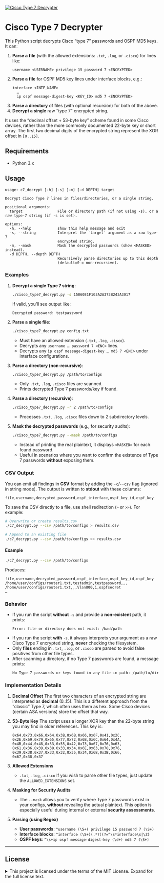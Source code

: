 [![Cisco Type 7 Decrypter](https://github.com/derek-shnosh/c7_decrypt/actions/workflows/python-app.yml/badge.svg)](https://github.com/derek-shnosh/c7_decrypt/actions/workflows/python-app.yml)

# Cisco Type 7 Decrypter

This Python script decrypts Cisco “type 7” passwords and OSPF MD5 keys. It can:

1. **Parse a file** (with the allowed extensions: `.txt`, `.log`, or `.cisco`) for lines like:
   ```
   username <USERNAME> privilege 15 password 7 <ENCRYPTED>
   ```
2. **Parse a file** for OSPF MD5 key lines under interface blocks, e.g.:
   ```
   interface <INTF_NAME>
     …
     ip ospf message-digest-key <KEY_ID> md5 7 <ENCRYPTED>
   ```
3. **Parse a directory** of files (with optional recursion) for both of the above.
4. **Decrypt a single** raw “type 7” encrypted string.

It uses the “decimal offset + 53-byte key” scheme found in some Cisco devices, rather than the more commonly documented 22-byte key or short array. The first two decimal digits of the encrypted string represent the XOR offset in `[0..15]`.

## Requirements

- Python 3.x

## Usage

```
usage: c7_decrypt [-h] [-s] [-m] [-d DEPTH] target

Decrypt Cisco Type 7 lines in files/directories, or a single string.

positional arguments:
  target                File or directory path (if not using -s), or a raw type-7 string (if -s is set).

options:
  -h, --help            show this help message and exit
  -s, --string          Interpret the `target` argument as a raw type-7
                        encrypted string.
  -m, --mask            Mask the decrypted passwords (show <MASKED> instead).
  -d DEPTH, --depth DEPTH
                        Recursively parse directories up to this depth
                        (default=0 = non-recursive).
```

### Examples

1. **Decrypt a single Type 7 string**:
   ```bash
   ./cisco_type7_decrypt.py -s 15060E1F103A2A373B243A3017
   ```
   If valid, you’ll see output like:
   ```
   Decrypted password: testpassword
   ```

2. **Parse a single file**:
   ```bash
   ./cisco_type7_decrypt.py config.txt
   ```
   - Must have an allowed extension (`.txt`, `.log`, `.cisco`).
   - Decrypts any `username … password 7 <ENC>` lines.
   - Decrypts any `ip ospf message-digest-key … md5 7 <ENC>` under interface configurations.

3. **Parse a directory (non-recursive)**:
   ```bash
   ./cisco_type7_decrypt.py /path/to/configs
   ```
   - Only `.txt`, `.log`, `.cisco` files are scanned.
   - Prints decrypted Type 7 passwords/key if found.

4. **Parse a directory (recursive)**:
   ```bash
   ./cisco_type7_decrypt.py -r 2 /path/to/configs
   ```
   - Processes `.txt`, `.log`, `.cisco` files down to 2 subdirectory levels.

5. **Mask the decrypted passwords** (e.g., for security audits):
   ```bash
   ./cisco_type7_decrypt.py --mask /path/to/configs
   ```
   - Instead of printing the real plaintext, it displays `<MASKED>` for each found password.
   - Useful in scenarios where you want to confirm the existence of Type 7 passwords **without** exposing them.

### CSV Output

You can emit all findings in **CSV** format by adding the `-c`/`--csv` flag (ignored in string mode). The output is written to **stdout** with these columns:

```
file,username,decrypted_password,ospf_interface,ospf_key_id,ospf_key
```

To save the CSV directly to a file, use shell redirection (`>` or `>>`). For example:

```bash
# Overwrite or create results.csv
./c7_decrypt.py --csv /path/to/configs > results.csv

# Append to an existing file
./c7_decrypt.py --csv /path/to/configs >> results.csv
```

#### Example

```bash
./c7_decrypt.py --csv /path/to/configs
```

Produces:

```
file,username,decrypted_password,ospf_interface,ospf_key_id,ospf_key
/home/user/configs/router1.txt,testadmin,testpassword,,,  
/home/user/configs/router1.txt,,,Vlan800,1,ospfsecret  
…
```

### Behavior

- If you run the script **without** `-s` and provide a **non-existent** path, it prints:
  ```
  Error: file or directory does not exist: /bad/path
  ```
- If you run the script **with** `-s`, it always interprets your argument as a raw Cisco Type 7 encrypted string, **never** checking the filesystem.
- Only **files** ending in `.txt`, `.log`, or `.cisco` are parsed to avoid false positives from other file types.
- After scanning a directory, if no Type 7 passwords are found, a message prints:
  ```
  No Type 7 passwords or keys found in any file in path: /path/to/dir
  ```

### Implementation Details

1. **Decimal Offset**
   The first two characters of an encrypted string are interpreted as **decimal** (0..15). This is a different approach from the “classic” Type 7, which often uses them as hex. Some Cisco devices (certain ASA versions) store the offset that way.

2. **53-Byte Key**
   The script uses a longer XOR key than the 22-byte string you may find in older references. This key is:
   ```
   0x64,0x73,0x66,0x64,0x3B,0x6B,0x66,0x6F,0x41,0x2C,
   0x2E,0x69,0x79,0x65,0x77,0x72,0x6B,0x6C,0x64,0x4A,
   0x4B,0x44,0x48,0x53,0x55,0x42,0x73,0x67,0x76,0x63,
   0x61,0x36,0x39,0x38,0x33,0x34,0x6E,0x63,0x78,0x76,
   0x39,0x38,0x37,0x33,0x32,0x35,0x34,0x6B,0x3B,0x66,
   0x67,0x38,0x37
   ```

3. **Allowed Extensions**
   - `.txt`, `.log`, `.cisco`
   If you wish to parse other file types, just update the `ALLOWED_EXTENSIONS` set.

4. **Masking for Security Audits**
   - The `--mask` allows you to verify where Type 7 passwords exist in your configs, **without** revealing the actual plaintext. This option is especially useful during internal or external **security assessments**.

5. **Parsing (using Regex)**
   - **User passwords**: `^username (\S+) privilege 15 password 7 (\S+)`
   - **Interface blocks**: `^interface (\S+)(.*?)(?=^\s*interface\s|\Z)`
   - **OSPF keys**: `^\s+ip ospf message-digest-key (\d+) md5 7 (\S+)`

---

## License

<details>
<summary>This project is licensed under the terms of the MIT License. Expand for the full license text.</summary>

MIT License

Copyright (c) 2025 Derek Smiley

Permission is hereby granted, free of charge, to any person obtaining a copy
of this software and associated documentation files (the "Software"), to deal
in the Software without restriction, including without limitation the rights
to use, copy, modify, merge, publish, distribute, sublicense, and/or sell
copies of the Software, and to permit persons to whom the Software is
furnished to do so, subject to the following conditions:

The above copyright notice and this permission notice shall be included in
all copies or substantial portions of the Software.

THE SOFTWARE IS PROVIDED "AS IS", WITHOUT WARRANTY OF ANY KIND, EXPRESS OR
IMPLIED, INCLUDING BUT NOT LIMITED TO THE WARRANTIES OF MERCHANTABILITY,
FITNESS FOR A PARTICULAR PURPOSE AND NONINFRINGEMENT. IN NO EVENT SHALL THE
AUTHORS OR COPYRIGHT HOLDERS BE LIABLE FOR ANY CLAIM, DAMAGES OR OTHER
LIABILITY, WHETHER IN AN ACTION OF CONTRACT, TORT OR OTHERWISE, ARISING FROM,
OUT OF OR IN CONNECTION WITH THE SOFTWARE OR THE USE OR OTHER DEALINGS IN
THE SOFTWARE.
</details>
